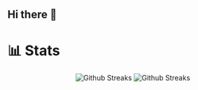 ## Hi there 👋

<!--
**avishekjha23/avishekjha23** is a ✨ _special_ ✨ repository because its `README.md` (this file) appears on your GitHub profile.

Here are some ideas to get you started:

- 🔭 I’m currently working on ...
- 🌱 I’m currently learning ...
- 👯 I’m looking to collaborate on ...
- 🤔 I’m looking for help with ...
- 💬 Ask me about ...
- 📫 How to reach me: ...
- 😄 Pronouns: ...
- ⚡ Fun fact: ...
-->


# 📊 Stats
<p align="center">
  <picture>
    <source media="(prefers-color-scheme: dark)" srcset="https://github-readme-stats.vercel.app/api?username=avishekjha23&theme=dark&show_icons=true&rank_icon=github&card_width=440" />
    <source media="(prefers-color-scheme: light)" srcset="https://github-readme-stats.vercel.app/api?username=avishekjha23&theme=light&show_icons=true&rank_icon=github&card_width=440" />
    <img alt="Github Streaks" src="https://github-readme-stats.vercel.app/api?username=avishekjha23&theme=light&show_icons=true&rank_icon=github&card_width=440" />
  </picture>
  <picture>
    <source media="(prefers-color-scheme: dark)" srcset="https://github-readme-streak-stats.herokuapp.com/?user=avishekjha23&theme=dark&hide_border=false&card_width=400" />
    <source media="(prefers-color-scheme: light)" srcset="https://github-readme-streak-stats.herokuapp.com/?user=avishekjha23&theme=light&hide_border=false&card_width=400" />
    <img alt="Github Streaks" src="https://github-readme-streak-stats.herokuapp.com/?user=avishekjha23&theme=light&hide_border=false&card_width=400" />
  </picture>
